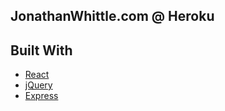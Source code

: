 ## JonathanWhittle.com @ Heroku


## Built With

* [React](https://reactjs.org/)
* [jQuery](https://jquery.com/)
* [Express](https://expressjs.com/)
